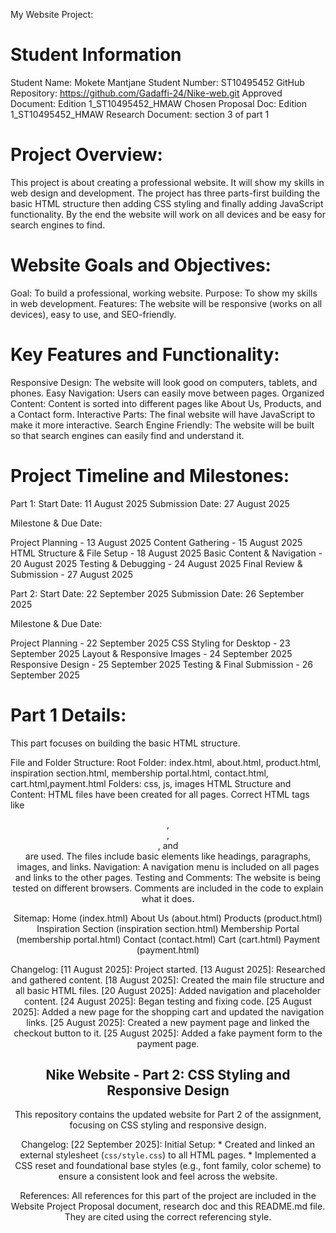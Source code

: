 My Website Project:

# Student Information
Student Name: Mokete Mantjane
Student Number: ST10495452
GitHub Repository: https://github.com/Gadaffi-24/Nike-web.git
Approved Document: Edition 1_ST10495452_HMAW
Chosen Proposal Doc: Edition 1_ST10495452_HMAW
Research Document: section 3 of part 1

# Project Overview:
This project is about creating a professional website. It will show my skills in web design and development. The project has three parts-first building the basic HTML structure then adding CSS styling and finally adding JavaScript functionality. By the end the website will work on all devices and be easy for search engines to find.

# Website Goals and Objectives:

Goal: To build a professional, working website.
Purpose: To show my skills in web development.
Features: The website will be responsive (works on all devices), easy to use, and SEO-friendly.

# Key Features and Functionality:

Responsive Design: The website will look good on computers, tablets, and phones.
Easy Navigation: Users can easily move between pages.
Organized Content: Content is sorted into different pages like About Us, Products, and a Contact form.
Interactive Parts: The final website will have JavaScript to make it more interactive.
Search Engine Friendly: The website will be built so that search engines can easily find and understand it.

# Project Timeline and Milestones:

Part 1:
Start Date: 11 August 2025
Submission Date: 27 August 2025

Milestone & Due Date:

Project Planning - 13 August 2025
Content Gathering - 15 August 2025
HTML Structure & File Setup - 18 August 2025
Basic Content & Navigation - 20 August 2025
Testing & Debugging - 24 August 2025
Final Review & Submission - 27 August 2025

Part 2:
Start Date: 22 September 2025
Submission Date: 26 September 2025

Milestone & Due Date:

Project Planning - 22 September 2025
CSS Styling for Desktop - 23 September 2025
Layout & Responsive Images - 24 September 2025
Responsive Design - 25 September 2025
Testing & Final Submission - 26 September 2025

# Part 1 Details:
This part focuses on building the basic HTML structure.

File and Folder Structure:
Root Folder: index.html, about.html, product.html, inspiration section.html, membership portal.html, contact.html, cart.html,payment.html
Folders: css, js, images
HTML Structure and Content:
HTML files have been created for all pages.
Correct HTML tags like <header>, <nav>, <main>, and <footer> are used.
The files include basic elements like headings, paragraphs, images, and links.
Navigation:
A navigation menu is included on all pages and links to the other pages.
Testing and Comments:
The website is being tested on different browsers.
Comments are included in the code to explain what it does.

Sitemap:
Home (index.html)
About Us (about.html)
Products (product.html)
Inspiration Section (inspiration section.html)
Membership Portal (membership portal.html)
Contact (contact.html)
Cart (cart.html)
Payment (payment.html)

Changelog:
[11 August 2025]: Project started.
[13 August 2025]: Researched and gathered content.
[18 August 2025]: Created the main file structure and all basic HTML files.
[20 August 2025]: Added navigation and placeholder content.
[24 August 2025]: Began testing and fixing code.
[25 August 2025]: Added a new page for the shopping cart and updated the navigation links.
[25 August 2025]: Created a new payment page and linked the checkout button to it.
[25 August 2025]: Added a fake payment form to the payment page.


# Nike Website - Part 2: CSS Styling and Responsive Design

This repository contains the updated website for Part 2 of the assignment, focusing on CSS styling and responsive design.

Changelog:
[22 September 2025]: Initial Setup:
    * Created and linked an external stylesheet (`css/style.css`) to all HTML pages.
    * Implemented a CSS reset and foundational base styles (e.g., font family, color scheme) to ensure a consistent look and feel across the website.

References:
All references for this part of the project are included in the Website Project Proposal document, research doc and this README.md file. They are cited using the correct referencing style.